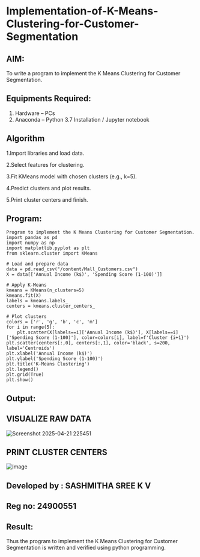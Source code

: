 # Implementation-of-K-Means-Clustering-for-Customer-Segmentation

## AIM:
To write a program to implement the K Means Clustering for Customer Segmentation.

## Equipments Required:
1. Hardware – PCs
2. Anaconda – Python 3.7 Installation / Jupyter notebook

## Algorithm
1.Import libraries and load data.

2.Select features for clustering.

3.Fit KMeans model with chosen clusters (e.g., k=5).

4.Predict clusters and plot results.

5.Print cluster centers and finish.

## Program:
```
Program to implement the K Means Clustering for Customer Segmentation.
import pandas as pd
import numpy as np
import matplotlib.pyplot as plt
from sklearn.cluster import KMeans

# Load and prepare data
data = pd.read_csv("/content/Mall_Customers.csv")
X = data[['Annual Income (k$)', 'Spending Score (1-100)']]

# Apply K-Means
kmeans = KMeans(n_clusters=5)
kmeans.fit(X)
labels = kmeans.labels_
centers = kmeans.cluster_centers_

# Plot clusters
colors = ['r', 'g', 'b', 'c', 'm']
for i in range(5):
    plt.scatter(X[labels==i]['Annual Income (k$)'], X[labels==i]['Spending Score (1-100)'], color=colors[i], label=f'Cluster {i+1}')
plt.scatter(centers[:,0], centers[:,1], color='black', s=200, label='Centroids')
plt.xlabel('Annual Income (k$)')
plt.ylabel('Spending Score (1-100)')
plt.title('K-Means Clustering')
plt.legend()
plt.grid(True)
plt.show()

```

## Output:
## VISUALIZE RAW DATA
![Screenshot 2025-04-21 225451](https://github.com/user-attachments/assets/5838612b-ffcf-4797-aacb-7a9faa7f0618)
## PRINT CLUSTER CENTERS
![image](https://github.com/user-attachments/assets/656d1cc9-b6b3-44cb-9eec-d0a7f861ddd0)

## Developed by : SASHMITHA SREE K V
## Reg no: 24900551
## Result:
Thus the program to implement the K Means Clustering for Customer Segmentation is written and verified using python programming.
